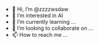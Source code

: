 - 👋 Hi, I’m @zzzzwsdaw
- 👀 I’m interested in AI
- 🌱 I’m currently learning ...
- 💞️ I’m looking to collaborate on ...
- 📫 How to reach me ...

<!---
zzzzwsdaw/zzzzwsdaw is a ✨ special ✨ repository because its `README.md` (this file) appears on your GitHub profile.
You can click the Preview link to take a look at your changes.
--->
